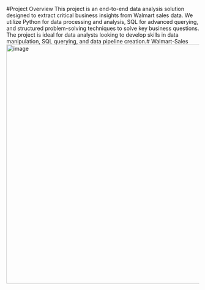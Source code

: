 #Project Overview This project is an end-to-end data analysis solution designed to extract critical business insights from Walmart sales data. We utilize Python for data processing and analysis, SQL for advanced querying, and structured problem-solving techniques to solve key business questions. The project is ideal for data analysts looking to develop skills in data manipulation, SQL querying, and data pipeline creation.# Walmart-Sales
<img width="1281" height="625" alt="image" src="https://github.com/user-attachments/assets/27e2200b-0e11-47ef-bc2a-60d8a6fb0f5a" />
